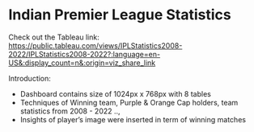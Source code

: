 # Indian Premier League Statistics

Check out the Tableau link: https://public.tableau.com/views/IPLStatistics2008-2022/IPLStatistics2008-2022?:language=en-US&:display_count=n&:origin=viz_share_link

Introduction:

* Dashboard contains size of 1024px x 768px with 8 tables
* Techniques of Winning team, Purple & Orange Cap holders, team statistics from 2008 - 2022 ..,
* Insights of player’s image were inserted in term of winning matches

